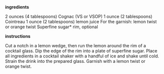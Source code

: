 
**ingredients**

2 ounces (4 tablespoons) Cognac (VS or VSOP)
1 ounce (2 tablespoons) Cointreau
1 ounce (2 tablespoons) lemon juice
For the garnish: lemon twist or orange twist
Superfine sugar* rim, optional

**instructions**

Cut a notch in a lemon wedge, then run the lemon around the rim of a cocktail glass. Dip the edge of the rim into a plate of superfine sugar.
Place all ingredients in a cocktail shaker with a handful of ice and shake until cold.
Strain the drink into the prepared glass. Garnish with a lemon twist or orange twist.
